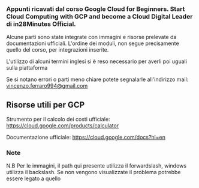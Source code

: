 ### Appunti ricavati dal corso **Google Cloud for Beginners. Start Cloud Computing with GCP and become a Cloud Digital Leader di in28Minutes Official**.

Alcune parti sono state integrate con immagini e risorse prelevate da documentazioni ufficiali. L'ordine dei moduli, non segue precisamente quello del corso, per integrazioni inserite.

L'utilizzo di alcuni termini inglesi si è reso necessario per averli poi uguali sulla piattaforma 

Se si notano errori o parti meno chiare potete segnalarle all'indirizzo mail: vincenzo.ferraro994@gmail.com

## Risorse utili per GCP

Strumento per il calcolo dei costi ufficiale:
https://cloud.google.com/products/calculator

Documentazione ufficiale:
https://cloud.google.com/docs?hl=en


### Note

N.B Per le immagini, il path qui presente utilizza il forwardslash, windows utilizza il backslash. Se non vengono visualizzate il problema potrebbe essere legato a quello
